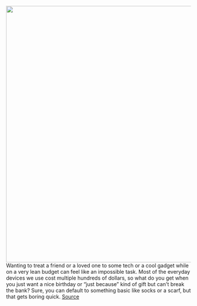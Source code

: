<img src='https://cdn.vox-cdn.com/thumbor/29RslxSnJxcR54E7TBkvYzNCTq8=/0x0:7952x5304/1200x800/filters:focal(3340x2016:4612x3288)/cdn.vox-cdn.com/uploads/chorus_image/image/71013268/BW_Mates_Keys.0.jpg' width='700px' /><br/>
Wanting to treat a friend or a loved one to some tech or a cool gadget while on a very lean budget can feel like an impossible task. Most of the everyday devices we use cost multiple hundreds of dollars, so what do you get when you just want a nice birthday or “just because” kind of gift but can't break the bank? Sure, you can default to something basic like socks or a scarf, but that gets boring quick.
<a href='https://www.theverge.com/23156368/best-cheap-tech-gadgets-under-25'> Source <a/>